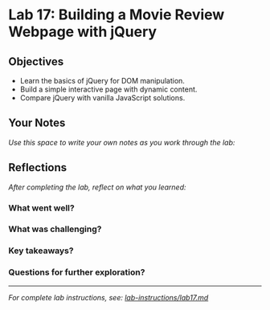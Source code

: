 # Lab 17: Building a Movie Review Webpage with jQuery

## Objectives

- Learn the basics of jQuery for DOM manipulation.
- Build a simple interactive page with dynamic content.
- Compare jQuery with vanilla JavaScript solutions.

## Your Notes

_Use this space to write your own notes as you work through the lab:_

## Reflections

_After completing the lab, reflect on what you learned:_

### What went well?

### What was challenging?

### Key takeaways?

### Questions for further exploration?

---

_For complete lab instructions, see: [lab-instructions/lab17.md](../lab-instructions/lab17.md)_
